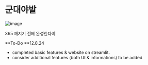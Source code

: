 # 군대야발
![image](https://github.com/user-attachments/assets/850b8a72-a63a-4aa0-bd83-45047d1faf47)

365 깨지기 전에 완성한다이

**To-Do
**12.8.24
- completed basic features & website on streamlit.
- consider additional features (both UI & informations) to be added.
